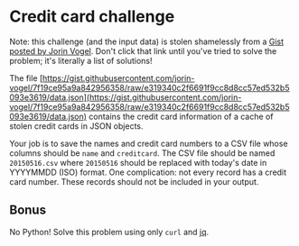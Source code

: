 # Credit card challenge

Note: this challenge (and the input data) is stolen shamelessly from a
[Gist posted by Jorin
Vogel](https://gist.github.com/jorin-vogel/2e43ffa981a97bc17259). Don't
click that link until you've tried to solve the problem; it's literally
a list of solutions!

The file
[https://gist.githubusercontent.com/jorin-vogel/7f19ce95a9a842956358/raw/e319340c2f6691f9cc8d8cc57ed532b5093e3619/data.json](https://gist.githubusercontent.com/jorin-vogel/7f19ce95a9a842956358/raw/e319340c2f6691f9cc8d8cc57ed532b5093e3619/data.json)
contains the credit card information of a cache of stolen credit cards
in JSON objects. 

Your job is to save the names and credit card numbers to a CSV file
whose columns should be `name` and `creditcard`. The CSV file should be
named `20150516.csv` where `20150516` should be replaced with today's
date in YYYYMMDD (ISO) format. One complication: not every record has a
credit card number. These records should not be included in your output.

## Bonus

No Python! Solve this problem using only `curl` and
[jq](https://stedolan.github.io/jq/).
